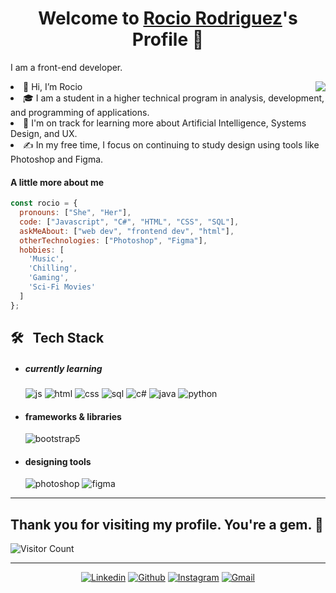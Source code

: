 <p align="center">
  <h1 align="center">Welcome to <a href="https://github.com/RodriguezDaSilvaRocio">Rocio Rodriguez</a>'s Profile 👋</h1>
</p>
<p>I am a front-end developer.</p>
<img align="right" src="[(https://i.giphy.com/media/v1.Y2lkPTc5MGI3NjExbzBsY3pzaHR3NGNwYWQ2M3VldmxjeDRqazcxZnk3ZTY3bHdtcjVreiZlcD12MV9pbnRlcm5hbF9naWZfYnlfaWQmY3Q9cw/NgurY1o4z080Jfoyzw/giphy.gif)]">
  <li>👋 Hi, I’m Rocio</li>
  <li>🎓 I am a student in a higher technical program in analysis, development, and programming of applications.</li>
  <li>🌱 I'm on track for learning more about Artificial Intelligence, Systems Design, and UX.</li>
  <li>✍️ In my free time, I focus on continuing to study design using tools like Photoshop and Figma.</li>
  
</ul>

#### A little more about me
```javascript
const rocio = {
  pronouns: ["She", "Her"],
  code: ["Javascript", "C#", "HTML", "CSS", "SQL"],
  askMeAbout: ["web dev", "frontend dev", "html"],
  otherTechnologies: ["Photoshop", "Figma"],
  hobbies: [
    'Music',
    'Chilling',
    'Gaming',
    'Sci-Fi Movies'
  ]
};

```
<h2> 🛠 &nbsp; Tech Stack </h2>

- <h5> currently learning </h5>
  <img src = "https://img.shields.io/badge/JavaScript-323330?style=for-the-badge&logo=javascript&logoColor=F7DF1E" alt = "js" />
  <img src = "https://img.shields.io/badge/HTML5-E34F26?style=for-the-badge&logo=html5&logoColor=white" alt = "html" />
  <img src = "https://img.shields.io/badge/CSS3-1572B6?style=for-the-badge&logo=css3&logoColor=white" alt = "css" />
  <img src = "https://img.shields.io/badge/MySQL-00000F?style=for-the-badge&logo=mysql&logoColor=white" alt = "sql" />
  <img src = "https://img.shields.io/badge/c%23-%23239120.svg?style=for-the-badge&logo=c-sharp&logoColor=white" alt = "c#" />
  <img src = "https://img.shields.io/badge/java-%23ED8B00.svg?style=for-the-badge&logo=java&logoColor=white" alt = "java" />
  <img src = "https://img.shields.io/badge/Python-3776AB?style=for-the-badge&logo=python&logoColor=white" alt = "python" />

  
- <h4> frameworks & libraries </h4>
  <img src = "https://img.shields.io/badge/bootstrap-%23563D7C.svg?style=for-the-badge&logo=bootstrap&logoColor=white" alt = "bootstrap5" />
  
- <h4> designing tools </h4>
  <img src = "https://img.shields.io/badge/adobe%20photoshop-%2331A8FF.svg?style=for-the-badge&logo=adobe%20photoshop&logoColor=white" alt = "photoshop" />
  <img src = "https://img.shields.io/badge/figma-%23F24E1E.svg?style=for-the-badge&logo=figma&logoColor=white" alt = "figma" />

<hr>

## Thank you for visiting my profile. You're a gem. :gem:

![Visitor Count](https://profile-counter.glitch.me/RodriguezDaSilvaRocio/count.svg)

<hr>
 
<p align="center">
<a href="https://linkedin.com/in/rocíorodríguezdasilva"><img alt="Linkedin" title="Rocio Rodriguez Linkedin" src="https://img.shields.io/badge/LinkedIn-0077B5?style=for-the-badge&logo=linkedin&logoColor=white"></a>
<a href="https://github.com/RodriguezDaSilvaRocio"><img alt="Github" title="Rocio Rodriguez Github" src="https://img.shields.io/badge/GitHub-100000?style=for-the-badge&logo=github&logoColor=white"></a>
<a href="https://instagram.com/songhaseul"><img alt="Instagram" title="Rocio Rodriguez Instagram" src="https://img.shields.io/badge/Instagram-E4405F?style=for-the-badge&logo=instagram&logoColor=white"></a>
<a href="rodriguezdasilvarocioanabel@gmail.com"><img alt="Gmail" title="Rocio Rodriguez Gmail" src="https://img.shields.io/badge/Gmail-D14836?style=for-the-badge&logo=gmail&logoColor=white"></a>

 </p>


  
</p>
